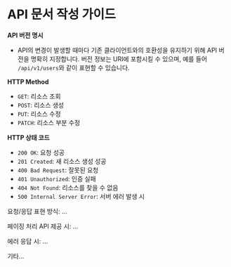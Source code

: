 # API 문서 작성 가이드

**API 버전 명시**

- API의 변경이 발생할 때마다 기존 클라이언트와의 호환성을 유지하기 위해 API 버전을 명확히 지정합니다. 버전 정보는 URI에 포함시킬 수 있으며, 예를 들어 `/api/v1/users`와 같이 표현할 수 있습니다.

**HTTP Method**

- `GET`: 리소스 조회
- `POST`: 리소스 생성
- `PUT`: 리소스 수정
- `PATCH`: 리소스 부분 수정

**HTTP 상태 코드**

- `200 OK`: 요청 성공
- `201 Created`: 새 리소스 생성 성공
- `400 Bad Request`: 잘못된 요청
- `401 Unauthorized`: 인증 실패
- `404 Not Found`: 리소스를 찾을 수 없음
- `500 Internal Server Error`: 서버 에러 발생 시

요청/응답 표현 방식: …

페이징 처리 API 제공 시: …

에러 응답 시: …

기타…